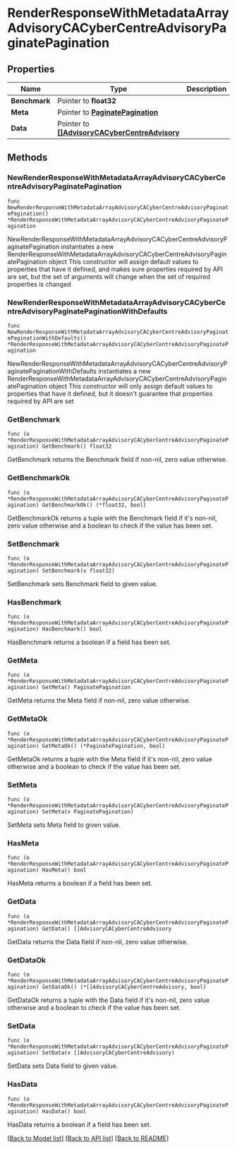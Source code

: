 # RenderResponseWithMetadataArrayAdvisoryCACyberCentreAdvisoryPaginatePagination

## Properties

Name | Type | Description | Notes
------------ | ------------- | ------------- | -------------
**Benchmark** | Pointer to **float32** |  | [optional] 
**Meta** | Pointer to [**PaginatePagination**](PaginatePagination.md) |  | [optional] 
**Data** | Pointer to [**[]AdvisoryCACyberCentreAdvisory**](AdvisoryCACyberCentreAdvisory.md) |  | [optional] 

## Methods

### NewRenderResponseWithMetadataArrayAdvisoryCACyberCentreAdvisoryPaginatePagination

`func NewRenderResponseWithMetadataArrayAdvisoryCACyberCentreAdvisoryPaginatePagination() *RenderResponseWithMetadataArrayAdvisoryCACyberCentreAdvisoryPaginatePagination`

NewRenderResponseWithMetadataArrayAdvisoryCACyberCentreAdvisoryPaginatePagination instantiates a new RenderResponseWithMetadataArrayAdvisoryCACyberCentreAdvisoryPaginatePagination object
This constructor will assign default values to properties that have it defined,
and makes sure properties required by API are set, but the set of arguments
will change when the set of required properties is changed

### NewRenderResponseWithMetadataArrayAdvisoryCACyberCentreAdvisoryPaginatePaginationWithDefaults

`func NewRenderResponseWithMetadataArrayAdvisoryCACyberCentreAdvisoryPaginatePaginationWithDefaults() *RenderResponseWithMetadataArrayAdvisoryCACyberCentreAdvisoryPaginatePagination`

NewRenderResponseWithMetadataArrayAdvisoryCACyberCentreAdvisoryPaginatePaginationWithDefaults instantiates a new RenderResponseWithMetadataArrayAdvisoryCACyberCentreAdvisoryPaginatePagination object
This constructor will only assign default values to properties that have it defined,
but it doesn't guarantee that properties required by API are set

### GetBenchmark

`func (o *RenderResponseWithMetadataArrayAdvisoryCACyberCentreAdvisoryPaginatePagination) GetBenchmark() float32`

GetBenchmark returns the Benchmark field if non-nil, zero value otherwise.

### GetBenchmarkOk

`func (o *RenderResponseWithMetadataArrayAdvisoryCACyberCentreAdvisoryPaginatePagination) GetBenchmarkOk() (*float32, bool)`

GetBenchmarkOk returns a tuple with the Benchmark field if it's non-nil, zero value otherwise
and a boolean to check if the value has been set.

### SetBenchmark

`func (o *RenderResponseWithMetadataArrayAdvisoryCACyberCentreAdvisoryPaginatePagination) SetBenchmark(v float32)`

SetBenchmark sets Benchmark field to given value.

### HasBenchmark

`func (o *RenderResponseWithMetadataArrayAdvisoryCACyberCentreAdvisoryPaginatePagination) HasBenchmark() bool`

HasBenchmark returns a boolean if a field has been set.

### GetMeta

`func (o *RenderResponseWithMetadataArrayAdvisoryCACyberCentreAdvisoryPaginatePagination) GetMeta() PaginatePagination`

GetMeta returns the Meta field if non-nil, zero value otherwise.

### GetMetaOk

`func (o *RenderResponseWithMetadataArrayAdvisoryCACyberCentreAdvisoryPaginatePagination) GetMetaOk() (*PaginatePagination, bool)`

GetMetaOk returns a tuple with the Meta field if it's non-nil, zero value otherwise
and a boolean to check if the value has been set.

### SetMeta

`func (o *RenderResponseWithMetadataArrayAdvisoryCACyberCentreAdvisoryPaginatePagination) SetMeta(v PaginatePagination)`

SetMeta sets Meta field to given value.

### HasMeta

`func (o *RenderResponseWithMetadataArrayAdvisoryCACyberCentreAdvisoryPaginatePagination) HasMeta() bool`

HasMeta returns a boolean if a field has been set.

### GetData

`func (o *RenderResponseWithMetadataArrayAdvisoryCACyberCentreAdvisoryPaginatePagination) GetData() []AdvisoryCACyberCentreAdvisory`

GetData returns the Data field if non-nil, zero value otherwise.

### GetDataOk

`func (o *RenderResponseWithMetadataArrayAdvisoryCACyberCentreAdvisoryPaginatePagination) GetDataOk() (*[]AdvisoryCACyberCentreAdvisory, bool)`

GetDataOk returns a tuple with the Data field if it's non-nil, zero value otherwise
and a boolean to check if the value has been set.

### SetData

`func (o *RenderResponseWithMetadataArrayAdvisoryCACyberCentreAdvisoryPaginatePagination) SetData(v []AdvisoryCACyberCentreAdvisory)`

SetData sets Data field to given value.

### HasData

`func (o *RenderResponseWithMetadataArrayAdvisoryCACyberCentreAdvisoryPaginatePagination) HasData() bool`

HasData returns a boolean if a field has been set.


[[Back to Model list]](../README.md#documentation-for-models) [[Back to API list]](../README.md#documentation-for-api-endpoints) [[Back to README]](../README.md)


